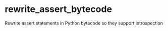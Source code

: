 # rewrite_assert_bytecode
Rewrite assert statements in Python bytecode so they support introspection

